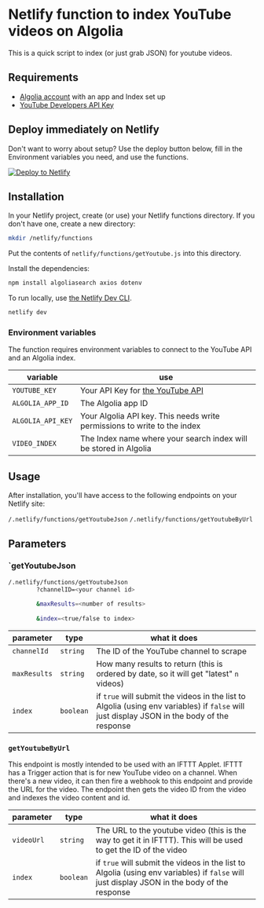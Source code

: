 # Netlify function to index YouTube videos on Algolia

This is a quick script to index (or just grab JSON) for youtube videos.

## Requirements

* [Algolia account](https://algolia.com/signup?utm_source=social&utm_medium=github&utm_campaign=devrel_youtube&utm_id=integrations) with an app and Index set up
* [YouTube Developers API Key](https://developers.google.com/youtube/v3)

## Deploy immediately on Netlify

Don't want to worry about setup? Use the deploy button below, fill in the Environment variables you need, and use the functions.

[![Deploy to Netlify](https://www.netlify.com/img/deploy/button.svg)](https://app.netlify.com/start/deploy?repository=https://github.com/brob/netlify-youtube-ingest)

## Installation

In your Netlify project, create (or use) your Netlify functions directory. If you don't have one, create a new directory:

```sh
mkdir /netlify/functions
```

Put the contents of `netlify/functions/getYoutube.js` into this directory.

Install the dependencies:

```sh
npm install algoliasearch axios dotenv
```

To run locally, use [the Netlify Dev CLI](https://www.netlify.com/products/dev/).

```sh
netlify dev
```

### Environment variables

The function requires environment variables to connect to the YouTube API and an Algolia index.

|variable|use|
|--------|---|
|`YOUTUBE_KEY`| Your API Key for [the YouTube API](https://developers.google.com/youtube/v3)|
|`ALGOLIA_APP_ID`| The Algolia app ID |
|`ALGOLIA_API_KEY`| Your Algolia API key. This needs write permissions to write to the index |
|`VIDEO_INDEX`| The Index name where your search index will be stored in Algolia |
 
## Usage

After installation, you'll have access to the following endpoints on your Netlify site:

`/.netlify/functions/getYoutubeJson`
`/.netlify/functions/getYoutubeByUrl`
## Parameters 

### `getYoutubeJson

```sh
/.netlify/functions/getYoutubeJson
        ?channelID=<your channel id>
        
        &maxResults=<number of results>
        
        &index=<true/false to index>
```

|parameter|type|what it does|
|---|----|---|
| `channelId` | `string` | The ID of the YouTube channel to scrape |
| `maxResults` | `string` | How many results to return (this is ordered by date, so it will get "latest" `n` videos) |
| `index` | `boolean` | if `true` will submit the videos in the list to Algolia (using env variables) if `false` will just display JSON in the body of the response

### `getYoutubeByUrl`

This endpoint is mostly intended to be used with an IFTTT Applet. IFTTT has a Trigger action that is for new YouTube video on a channel. When there's a new video, it can then fire a webhook to this endpoint and provide the URL for the video. The endpoint then gets the video ID from the video and indexes the video content and id.

|parameter|type|what it does|
|-------|----|------|
|`videoUrl` | `string` | The URL to the youtube video (this is the way to get it in IFTTT). This will be used to get the ID of the video|
| `index` | `boolean` | if `true` will submit the videos in the list to Algolia (using env variables) if `false` will just display JSON in the body of the response |
